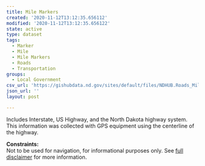 ```yaml
---
title: Mile Markers
created: '2020-11-12T13:12:35.656112'
modified: '2020-11-12T13:12:35.656122'
state: active
type: dataset
tags:
  - Marker
  - Mile
  - Mile Markers
  - Roads
  - Transportation
groups:
  - Local Government
csv_url: 'https://gishubdata.nd.gov/sites/default/files/NDHUB.Roads_MileMarkers_3.csv'
json_url: ''
layout: post

---
```

<p>Includes Interstate, US Highway, and the North Dakota highway system. This information was collected with GPS equipment using the centerline of the highway.</p>
<p><strong>Constraints:</strong><br />
Not to be used for navigation, for informational purposes only. See <a href="/north-dakota-disclaimer">full disclaimer</a> for more information.</p>

